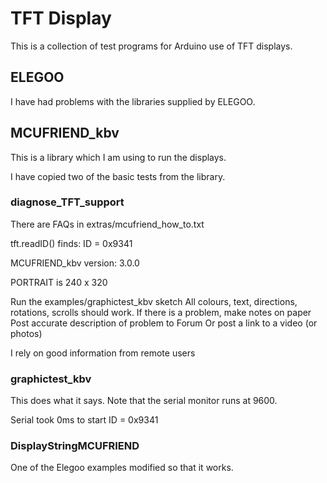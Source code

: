 # TFT Display
 
 This is a collection of test programs for Arduino use of TFT displays. 

## ELEGOO

I have had problems with the libraries supplied by ELEGOO.
 
## MCUFRIEND_kbv
 
This is a library which I am using to run the displays.
 
I have copied two of the basic tests from the library.
 
### diagnose_TFT_support

There are FAQs in extras/mcufriend_how_to.txt

tft.readID() finds: ID = 0x9341

MCUFRIEND_kbv version: 3.0.0

PORTRAIT is 240 x 320

Run the examples/graphictest_kbv sketch
All colours, text, directions, rotations, scrolls
should work.  If there is a problem,  make notes on paper
Post accurate description of problem to Forum
Or post a link to a video (or photos)

I rely on good information from remote users

### graphictest_kbv
 
This does what it says.  Note that the serial monitor runs at 9600.
 
Serial took 0ms to start
ID = 0x9341
 
### DisplayStringMCUFRIEND

One of the Elegoo examples modified so that it works.


 

